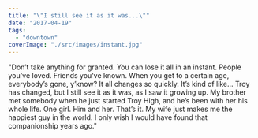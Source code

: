 ```yaml
---
title: "\"I still see it as it was...\""
date: "2017-04-19"
tags: 
  - "downtown"
coverImage: "./src/images/instant.jpg"
---
```


"Don’t take anything for granted. You can lose it all in an instant. People you’ve loved. Friends you’ve known. When you get to a certain age, everybody’s gone, y’know? It all changes so quickly. It’s kind of like… Troy has changed, but I still see it as it was, as I saw it growing up. My brother met somebody when he just started Troy High, and he’s been with her his whole life. One girl. Him and her. That’s it. My wife just makes me the happiest guy in the world. I only wish I would have found that companionship years ago."
